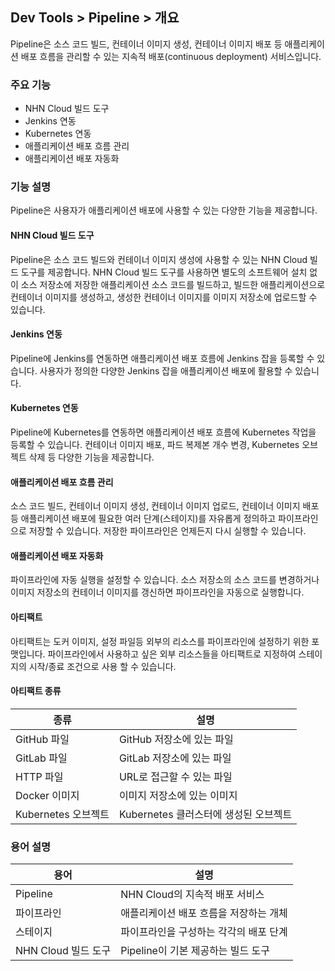 ## Dev Tools > Pipeline > 개요
Pipeline은 소스 코드 빌드, 컨테이너 이미지 생성, 컨테이너 이미지 배포 등 애플리케이션 배포 흐름을 관리할 수 있는 지속적 배포(continuous deployment) 서비스입니다.

### 주요 기능
* NHN Cloud 빌드 도구
* Jenkins 연동
* Kubernetes 연동
* 애플리케이션 배포 흐름 관리
* 애플리케이션 배포 자동화

### 기능 설명
Pipeline은 사용자가 애플리케이션 배포에 사용할 수 있는 다양한 기능을 제공합니다.

#### NHN Cloud 빌드 도구
Pipeline은 소스 코드 빌드와 컨테이너 이미지 생성에 사용할 수 있는 NHN Cloud 빌드 도구를 제공합니다. NHN Cloud 빌드 도구를 사용하면 별도의 소프트웨어 설치 없이 소스 저장소에 저장한 애플리케이션 소스 코드를 빌드하고, 빌드한 애플리케이션으로 컨테이너 이미지를 생성하고, 생성한 컨테이너 이미지를 이미지 저장소에 업로드할 수 있습니다.

#### Jenkins 연동

Pipeline에 Jenkins를 연동하면 애플리케이션 배포 흐름에 Jenkins 잡을 등록할 수 있습니다. 사용자가 정의한 다양한 Jenkins 잡을 애플리케이션 배포에 활용할 수 있습니다.

#### Kubernetes 연동

Pipeline에 Kubernetes를 연동하면 애플리케이션 배포 흐름에 Kubernetes 작업을 등록할 수 있습니다. 컨테이너 이미지 배포, 파드 복제본 개수 변경, Kubernetes 오브젝트 삭제 등 다양한 기능을 제공합니다.

#### 애플리케이션 배포 흐름 관리

소스 코드 빌드, 컨테이너 이미지 생성, 컨테이너 이미지 업로드, 컨테이너 이미지 배포 등 애플리케이션 배포에 필요한 여러 단계(스테이지)를 자유롭게 정의하고 파이프라인으로 저장할 수 있습니다. 저장한 파이프라인은 언제든지 다시 실행할 수 있습니다.

#### 애플리케이션 배포 자동화

파이프라인에 자동 실행을 설정할 수 있습니다. 소스 저장소의 소스 코드를 변경하거나 이미지 저장소의 컨테이너 이미지를 갱신하면 파이프라인을 자동으로 실행합니다.

#### 아티팩트

아티팩트는 도커 이미지, 설정 파일등 외부의 리소스를 파이프라인에 설정하기 위한 포맷입니다. 파이프라인에서 사용하고 싶은 외부 리소스들을 아티팩트로 지정하여 스테이지의 시작/종료 조건으로 사용 할 수 있습니다.

#### 아티팩트 종류
| 종류        | 설명                |
|-----------|-------------------|
| GitHub 파일 | GitHub 저장소에 있는 파일 |
| GitLab 파일 | GitLab 저장소에 있는 파일 |
| HTTP 파일   | URL로 접근할 수 있는 파일  |
| Docker 이미지 | 이미지 저장소에 있는 이미지 |
|Kubernetes 오브젝트| Kubernetes 클러스터에 생성된 오브젝트|

### 용어 설명
| 용어 | 설명 |
|---|---|
| Pipeline | NHN Cloud의 지속적 배포 서비스 |
| 파이프라인 | 애플리케이션 배포 흐름을 저장하는 개체 |
| 스테이지 | 파이프라인을 구성하는 각각의 배포 단계 |
| NHN Cloud 빌드 도구 | Pipeline이 기본 제공하는 빌드 도구 |


